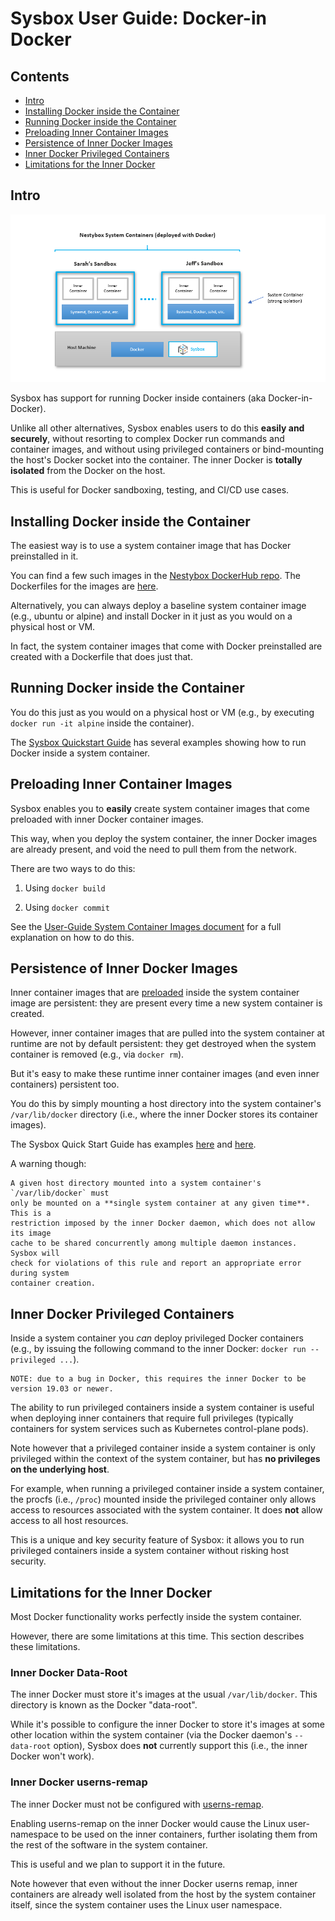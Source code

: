 # Sysbox User Guide: Docker-in Docker

## Contents

-   [Intro](#intro)
-   [Installing Docker inside the Container](#installing-docker-inside-the-container)
-   [Running Docker inside the Container](#running-docker-inside-the-container)
-   [Preloading Inner Container Images](#preloading-inner-container-images)
-   [Persistence of Inner Docker Images](#persistence-of-inner-docker-images)
-   [Inner Docker Privileged Containers](#inner-docker-privileged-containers)
-   [Limitations for the Inner Docker](#limitations-for-the-inner-docker)

## Intro

<p align="center"><img alt="sysbox" src="../figures/dind.png" width="800x" /></p>

Sysbox has support for running Docker inside containers (aka Docker-in-Docker).

Unlike all other alternatives, Sysbox enables users to do this **easily and
securely**, without resorting to complex Docker run commands and container
images, and without using privileged containers or bind-mounting the host's
Docker socket into the container. The inner Docker is **totally isolated** from
the Docker on the host.

This is useful for Docker sandboxing, testing, and CI/CD use cases.

## Installing Docker inside the Container

The easiest way is to use a system container image that has Docker preinstalled
in it.

You can find a few such images in the [Nestybox DockerHub repo](https://hub.docker.com/r/nestybox). The
Dockerfiles for the images are [here](https://github.com/nestybox/dockerfiles).

Alternatively, you can always deploy a baseline system container image (e.g.,
ubuntu or alpine) and install Docker in it just as you would on a physical host
or VM.

In fact, the system container images that come with Docker preinstalled are
created with a Dockerfile that does just that.

## Running Docker inside the Container

You do this just as you would on a physical host or VM (e.g., by executing
`docker run -it alpine` inside the container).

The [Sysbox Quickstart Guide](../quickstart/README.md) has several examples showing how
to run Docker inside a system container.

## Preloading Inner Container Images

Sysbox enables you to **easily** create system container images that come preloaded
with inner Docker container images.

This way, when you deploy the system container, the inner Docker images are
already present, and void the need to pull them from the network.

There are two ways to do this:

1) Using `docker build`

2) Using `docker commit`

See the [User-Guide System Container Images document](images.md#preloading-inner-container-images-into-a-system-container)
for a full explanation on how to do this.

## Persistence of Inner Docker Images

Inner container images that are [preloaded](#preloading-inner-container-images)
inside the system container image are persistent: they are present every time a
new system container is created.

However, inner container images that are pulled into the system container at
runtime are not by default persistent: they get destroyed when the system
container is removed (e.g., via `docker rm`).

But it's easy to make these runtime inner container images (and even inner
containers) persistent too.

You do this by simply mounting a host directory into the system container's
`/var/lib/docker` directory (i.e., where the inner Docker stores its container
images).

The Sysbox Quick Start Guide has examples [here](../quickstart/dind.md#persistence-of-inner-container-images-using-docker-volumes)
and [here](../quickstart/dind.md#persistence-of-inner-container-images-using-bind-mounts).

A warning though:

    A given host directory mounted into a system container's `/var/lib/docker` must
    only be mounted on a **single system container at any given time**. This is a
    restriction imposed by the inner Docker daemon, which does not allow its image
    cache to be shared concurrently among multiple daemon instances. Sysbox will
    check for violations of this rule and report an appropriate error during system
    container creation.

## Inner Docker Privileged Containers

Inside a system container you _can_ deploy privileged Docker containers (e.g.,
by issuing the following command to the inner Docker: `docker run --privileged ...`).

    NOTE: due to a bug in Docker, this requires the inner Docker to be version 19.03 or newer.

The ability to run privileged containers inside a system container is useful
when deploying inner containers that require full privileges (typically
containers for system services such as Kubernetes control-plane pods).

Note however that a privileged container inside a system container is only
privileged within the context of the system container, but has **no
privileges on the underlying host**.

For example, when running a privileged container inside a system container, the
procfs (i.e., `/proc`) mounted inside the privileged container only allows
access to resources associated with the system container. It does **not** allow
access to all host resources.

This is a unique and key security feature of Sysbox: it allows you to run privileged
containers inside a system container without risking host security.

## Limitations for the Inner Docker

Most Docker functionality works perfectly inside the system container.

However, there are some limitations at this time. This section describes these
limitations.

### Inner Docker Data-Root

The inner Docker must store it's images at the usual `/var/lib/docker`. This
directory is known as the Docker "data-root".

While it's possible to configure the inner Docker to store it's images at some
other location within the system container (via the Docker daemon's
`--data-root` option), Sysbox does **not** currently support this (i.e., the
inner Docker won't work).

### Inner Docker userns-remap

The inner Docker must not be configured with [userns-remap](https://docs.docker.com/engine/security/userns-remap/).

Enabling userns-remap on the inner Docker would cause the Linux user-namespace
to be used on the inner containers, further isolating them from the rest of the
software in the system container.

This is useful and we plan to support it in the future.

Note however that even without the inner Docker userns remap, inner containers are
already well isolated from the host by the system container itself, since the
system container uses the Linux user namespace.
